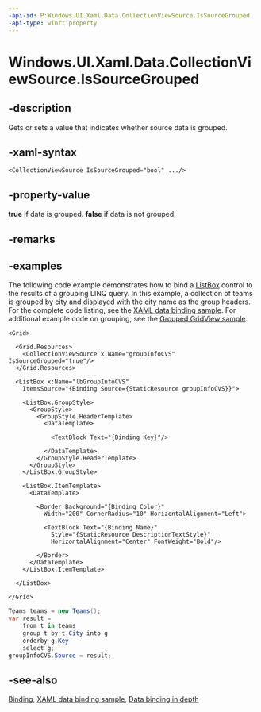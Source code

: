 ```yaml
---
-api-id: P:Windows.UI.Xaml.Data.CollectionViewSource.IsSourceGrouped
-api-type: winrt property
---
```


<!-- Property syntax
public bool IsSourceGrouped { get;  set; }
-->

# Windows.UI.Xaml.Data.CollectionViewSource.IsSourceGrouped

## -description
Gets or sets a value that indicates whether source data is grouped.



## -xaml-syntax
```xaml
<CollectionViewSource IsSourceGrouped="bool" .../>
```


## -property-value
**true** if data is grouped. **false** if data is not grouped.

## -remarks

## -examples
The following code example demonstrates how to bind a [ListBox](../windows.ui.xaml.controls/listbox.md) control to the results of a grouping LINQ query. In this example, a collection of teams is grouped by city and displayed with the city name as the group headers. For the complete code listing, see the [XAML data binding sample](https://github.com/Microsoft/Windows-universal-samples/tree/master/Samples/XamlBind). For additional example code on grouping, see the [Grouped GridView sample](https://github.com/microsoftarchive/msdn-code-gallery-microsoft/tree/master/Official%20Windows%20Platform%20Sample/Windows%208.1%20Store%20app%20samples/99866-Windows%208.1%20Store%20app%20samples/XAML%20GridView%20grouping%20and%20SemanticZoom%20sample).

```xaml
<Grid>

  <Grid.Resources>
    <CollectionViewSource x:Name="groupInfoCVS" IsSourceGrouped="true"/>
  </Grid.Resources>

  <ListBox x:Name="lbGroupInfoCVS" 
    ItemsSource="{Binding Source={StaticResource groupInfoCVS}}">

    <ListBox.GroupStyle>
      <GroupStyle>
        <GroupStyle.HeaderTemplate>
          <DataTemplate>

            <TextBlock Text="{Binding Key}"/>

          </DataTemplate>
        </GroupStyle.HeaderTemplate>
      </GroupStyle>
    </ListBox.GroupStyle>

    <ListBox.ItemTemplate>
      <DataTemplate>

        <Border Background="{Binding Color}" 
          Width="200" CornerRadius="10" HorizontalAlignment="Left">

          <TextBlock Text="{Binding Name}" 
            Style="{StaticResource DescriptionTextStyle}" 
            HorizontalAlignment="Center" FontWeight="Bold"/>

        </Border>
      </DataTemplate>
    </ListBox.ItemTemplate>

  </ListBox>

</Grid>

```

```csharp
Teams teams = new Teams();
var result = 
    from t in teams 
    group t by t.City into g 
    orderby g.Key 
    select g;
groupInfoCVS.Source = result;

```



## -see-also
[Binding](binding.md), [XAML data binding sample](https://github.com/Microsoft/Windows-universal-samples/tree/master/Samples/XamlBind), [Data binding in depth](/windows/uwp/data-binding/data-binding-in-depth)
